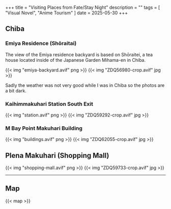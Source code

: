 +++
title = "Visiting Places from Fate/Stay Night"
description = ""
tags = [
  "Visual Novel",
  "Anime Tourism"
]
date = 2025-05-30
+++

## Chiba

### Emiya Residence (Shōraitai)

The view of the Emiya residence backyard is based on Shōraitei, a tea house located inside of the Japanese Garden Mihama-en in Chiba.

{{< img "emiya-backyard.avif" png >}}
{{< img "ZDQ56980-crop.avif" jpg >}}

Sadly the weather was not very good while I was in Chiba so the photos are a bit dark.

### Kaihimmakuhari Station South Exit

{{< img "station.avif" png >}}
{{< img "ZDQ59292-crop.avif" jpg >}}

### M Bay Point Makuhari Building

{{< img "buildings.avif" png >}}
{{< img "ZDQ62055-crop.avif" jpg >}}

## Plena Makuhari (Shopping Mall)

{{< img "shopping-mall.avif" png >}}
{{< img "ZDQ59733-crop.avif" jpg >}}


---

## Map

{{< map >}}

